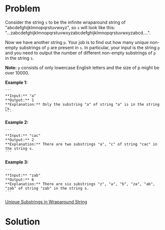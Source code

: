 
# Problem

Consider the string `s` to be the infinite wraparound string of
"abcdefghijklmnopqrstuvwxyz", so `s` will look like this:
"...zabcdefghijklmnopqrstuvwxyzabcdefghijklmnopqrstuvwxyzabcd....".

Now we have another string `p`. Your job is to find out how many unique non-
empty substrings of `p` are present in `s`. In particular, your input is the
string `p` and you need to output the number of different non-empty substrings
of `p` in the string `s`.

**Note:** `p` consists of only lowercase English letters and the size of p might be over 10000.

**Example 1:**  

    ```
    **Input:** "a"
    **Output:** 1
    **Explanation:** Only the substring "a" of string "a" is in the string s.
    ```

**Example 2:**  

    ```
    **Input:** "cac"
    **Output:** 2
    **Explanation:** There are two substrings "a", "c" of string "cac" in the string s.
    ```

**Example 3:**  

    ```
    **Input:** "zab"
    **Output:** 6
    **Explanation:** There are six substrings "z", "a", "b", "za", "ab", "zab" of string "zab" in the string s.
    ```



[Unique Substrings in Wraparound String](https://leetcode.com/problems/unique-substrings-in-wraparound-string)

# Solution



